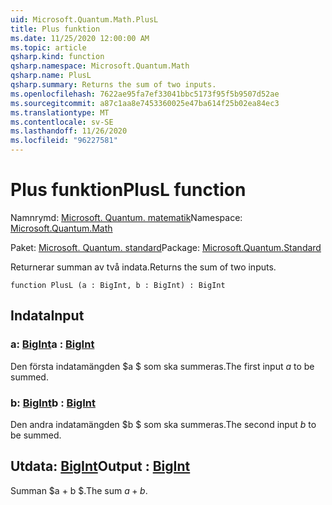 ```yaml
---
uid: Microsoft.Quantum.Math.PlusL
title: Plus funktion
ms.date: 11/25/2020 12:00:00 AM
ms.topic: article
qsharp.kind: function
qsharp.namespace: Microsoft.Quantum.Math
qsharp.name: PlusL
qsharp.summary: Returns the sum of two inputs.
ms.openlocfilehash: 7622ae95fa7ef33041bbc5173f95f5b9507d52ae
ms.sourcegitcommit: a87c1aa8e7453360025e47ba614f25b02ea84ec3
ms.translationtype: MT
ms.contentlocale: sv-SE
ms.lasthandoff: 11/26/2020
ms.locfileid: "96227581"
---
```

# <a name="plusl-function"></a><span data-ttu-id="76f25-102">Plus funktion</span><span class="sxs-lookup"><span data-stu-id="76f25-102">PlusL function</span></span>

<span data-ttu-id="76f25-103">Namnrymd: [Microsoft. Quantum. matematik](xref:Microsoft.Quantum.Math)</span><span class="sxs-lookup"><span data-stu-id="76f25-103">Namespace: [Microsoft.Quantum.Math](xref:Microsoft.Quantum.Math)</span></span>

<span data-ttu-id="76f25-104">Paket: [Microsoft. Quantum. standard](https://nuget.org/packages/Microsoft.Quantum.Standard)</span><span class="sxs-lookup"><span data-stu-id="76f25-104">Package: [Microsoft.Quantum.Standard](https://nuget.org/packages/Microsoft.Quantum.Standard)</span></span>


<span data-ttu-id="76f25-105">Returnerar summan av två indata.</span><span class="sxs-lookup"><span data-stu-id="76f25-105">Returns the sum of two inputs.</span></span>

```qsharp
function PlusL (a : BigInt, b : BigInt) : BigInt
```


## <a name="input"></a><span data-ttu-id="76f25-106">Indata</span><span class="sxs-lookup"><span data-stu-id="76f25-106">Input</span></span>

### <a name="a--bigint"></a><span data-ttu-id="76f25-107">a: [BigInt](xref:microsoft.quantum.lang-ref.bigint)</span><span class="sxs-lookup"><span data-stu-id="76f25-107">a : [BigInt](xref:microsoft.quantum.lang-ref.bigint)</span></span>

<span data-ttu-id="76f25-108">Den första indatamängden $a $ som ska summeras.</span><span class="sxs-lookup"><span data-stu-id="76f25-108">The first input $a$ to be summed.</span></span>


### <a name="b--bigint"></a><span data-ttu-id="76f25-109">b: [BigInt](xref:microsoft.quantum.lang-ref.bigint)</span><span class="sxs-lookup"><span data-stu-id="76f25-109">b : [BigInt](xref:microsoft.quantum.lang-ref.bigint)</span></span>

<span data-ttu-id="76f25-110">Den andra indatamängden $b $ som ska summeras.</span><span class="sxs-lookup"><span data-stu-id="76f25-110">The second input $b$ to be summed.</span></span>



## <a name="output--bigint"></a><span data-ttu-id="76f25-111">Utdata: [BigInt](xref:microsoft.quantum.lang-ref.bigint)</span><span class="sxs-lookup"><span data-stu-id="76f25-111">Output : [BigInt](xref:microsoft.quantum.lang-ref.bigint)</span></span>

<span data-ttu-id="76f25-112">Summan $a + b $.</span><span class="sxs-lookup"><span data-stu-id="76f25-112">The sum $a + b$.</span></span>